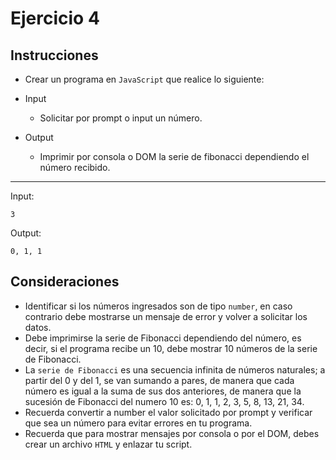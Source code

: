 # Ejercicio 4

## Instrucciones

- Crear un programa en `JavaScript` que realice lo siguiente:

- Input
  - Solicitar por prompt o input un número.
  


- Output
  - Imprimir por consola o DOM la serie de fibonacci dependiendo el número recibido.
--- 

Input:
```
3
```
Output:
``` 
0, 1, 1
```

## Consideraciones


- Identificar si los números ingresados son de tipo `number`, en caso contrario debe mostrarse un mensaje de error y volver a solicitar los datos.
- Debe imprimirse la serie de Fibonacci dependiendo del número, es decir, si el programa recibe un 10, debe mostrar 10 números de la serie de Fibonacci.
- La `serie de Fibonacci` es una secuencia infinita de números naturales; a partir del 0 y del 1, se van sumando a pares, de manera que cada número es igual a la suma de sus dos anteriores, de manera que la sucesión de Fibonacci del numero 10 es: 0, 1, 1, 2, 3, 5, 8, 13, 21, 34.
- Recuerda convertir a number el valor solicitado por prompt y verificar que sea un número para evitar errores en tu programa.
- Recuerda que para mostrar mensajes por consola o por el DOM, debes crear un archivo `HTML` y enlazar tu script.

